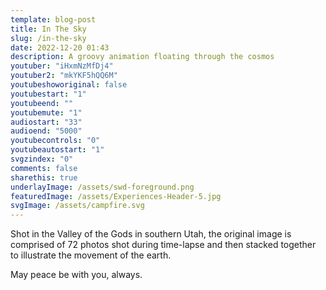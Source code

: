 ```yaml
---
template: blog-post
title: In The Sky
slug: /in-the-sky
date: 2022-12-20 01:43
description: A groovy animation floating through the cosmos
youtuber: "iHxmNzMfDj4"
youtuber2: "mkYKF5hQQ6M"
youtubeshoworiginal: false
youtubestart: "1"
youtubeend: ""
youtubemute: "1"
audiostart: "33"
audioend: "5000"
youtubecontrols: "0"
youtubeautostart: "1"
svgzindex: "0"
comments: false
sharethis: true
underlayImage: /assets/swd-foreground.png
featuredImage: /assets/Experiences-Header-5.jpg
svgImage: /assets/campfire.svg
---
```

Shot in the Valley of the Gods in southern Utah, the original image is comprised of 72 photos shot during time-lapse and then stacked together to illustrate the movement of the earth.

May peace be with you, always.




<!-- <h2 class="neonText" style="text-align: center;">BUY THE NFT!</h2>
<nft-card style="border:none;border-radius:12px" contractAddress="0x495f947276749ce646f68ac8c248420045cb7b5e" tokenId="14583650834310525071617320783641503123203461641321595508191183188429643972609"> </nft-card> -->


 

 

<!-- XjuLZwlDxh8 -->
